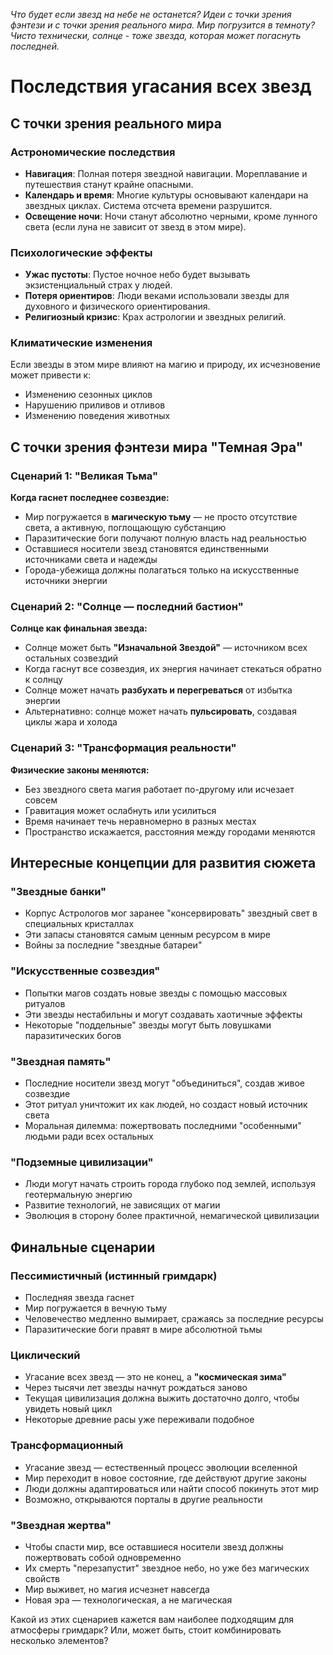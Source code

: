 *Что будет если звезд на небе не останется? Идеи с точки зрения фэнтези и с точки зрения реального мира. Мир погрузится в темноту? Чисто технически, солнце - тоже звезда, которая может погаснуть последней.*

# Последствия угасания всех звезд

## С точки зрения реального мира

### Астрономические последствия

- **Навигация**: Полная потеря звездной навигации. Мореплавание и путешествия станут крайне опасными.
- **Календарь и время**: Многие культуры основывают календари на звездных циклах. Система отсчета времени разрушится.
- **Освещение ночи**: Ночи станут абсолютно черными, кроме лунного света (если луна не зависит от звезд в этом мире).

### Психологические эффекты

- **Ужас пустоты**: Пустое ночное небо будет вызывать экзистенциальный страх у людей.
- **Потеря ориентиров**: Люди веками использовали звезды для духовного и физического ориентирования.
- **Религиозный кризис**: Крах астрологии и звездных религий.

### Климатические изменения

Если звезды в этом мире влияют на магию и природу, их исчезновение может привести к:

- Изменению сезонных циклов
- Нарушению приливов и отливов
- Изменению поведения животных

## С точки зрения фэнтези мира "Темная Эра"

### Сценарий 1: "Великая Тьма"

**Когда гаснет последнее созвездие:**

- Мир погружается в **магическую тьму** — не просто отсутствие света, а активную, поглощающую субстанцию
- Паразитические боги получают полную власть над реальностью
- Оставшиеся носители звезд становятся единственными источниками света и надежды
- Города-убежища должны полагаться только на искусственные источники энергии

### Сценарий 2: "Солнце — последний бастион"

**Солнце как финальная звезда:**

- Солнце может быть **"Изначальной Звездой"** — источником всех остальных созвездий
- Когда гаснут все созвездия, их энергия начинает стекаться обратно к солнцу
- Солнце может начать **разбухать и перегреваться** от избытка энергии
- Альтернативно: солнце может начать **пульсировать**, создавая циклы жара и холода

### Сценарий 3: "Трансформация реальности"

**Физические законы меняются:**

- Без звездного света магия работает по-другому или исчезает совсем
- Гравитация может ослабнуть или усилиться
- Время начинает течь неравномерно в разных местах
- Пространство искажается, расстояния между городами меняются

## Интересные концепции для развития сюжета

### "Звездные банки"

- Корпус Астрологов мог заранее "консервировать" звездный свет в специальных кристаллах
- Эти запасы становятся самым ценным ресурсом в мире
- Войны за последние "звездные батареи"

### "Искусственные созвездия"

- Попытки магов создать новые звезды с помощью массовых ритуалов
- Эти звезды нестабильны и могут создавать хаотичные эффекты
- Некоторые "поддельные" звезды могут быть ловушками паразитических богов

### "Звездная память"

- Последние носители звезд могут "объединиться", создав живое созвездие
- Этот ритуал уничтожит их как людей, но создаст новый источник света
- Моральная дилемма: пожертвовать последними "особенными" людьми ради всех остальных

### "Подземные цивилизации"

- Люди могут начать строить города глубоко под землей, используя геотермальную энергию
- Развитие технологий, не зависящих от магии
- Эволюция в сторону более практичной, немагической цивилизации

## Финальные сценарии

### Пессимистичный (истинный гримдарк)

- Последняя звезда гаснет
- Мир погружается в вечную тьму
- Человечество медленно вымирает, сражаясь за последние ресурсы
- Паразитические боги правят в мире абсолютной тьмы

### Циклический

- Угасание всех звезд — это не конец, а **"космическая зима"**
- Через тысячи лет звезды начнут рождаться заново
- Текущая цивилизация должна выжить достаточно долго, чтобы увидеть новый цикл
- Некоторые древние расы уже переживали подобное

### Трансформационный

- Угасание звезд — естественный процесс эволюции вселенной
- Мир переходит в новое состояние, где действуют другие законы
- Люди должны адаптироваться или найти способ покинуть этот мир
- Возможно, открываются порталы в другие реальности

### "Звездная жертва"

- Чтобы спасти мир, все оставшиеся носители звезд должны пожертвовать собой одновременно
- Их смерть "перезапустит" звездное небо, но уже без магических свойств
- Мир выживет, но магия исчезнет навсегда
- Новая эра — технологическая, а не магическая

Какой из этих сценариев кажется вам наиболее подходящим для атмосферы гримдарк? Или, может быть, стоит комбинировать несколько элементов?
